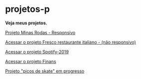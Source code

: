 # projetos-p
 <strong>Veja meus projetos.</strong>


<a href="https://ruan-steffansom.github.io/projetos/minas-rodas-responsivo/">Projeto Minas Rodas - Responsivo</a>

<a href="https://ruan-steffansom.github.io/projetos/fresco-restaurante-italiano/">Acessar o projeto Fresco restaurante italiano - (não responsivo)</a>

<a href="https://ruan-steffansom.github.io/projetos/projeto-spotify-2019/">Acessar o projeto Spotify-2019</a>

<a href="https://ruan-steffansom.github.io/projetos/projeto-finans-bootstrap4/">Acessar o projeto Finans</a>

<a href="https://ruan-steffansom.github.io/projetos/picos-belem/">Projeto "picos de skate" em progresso</a>